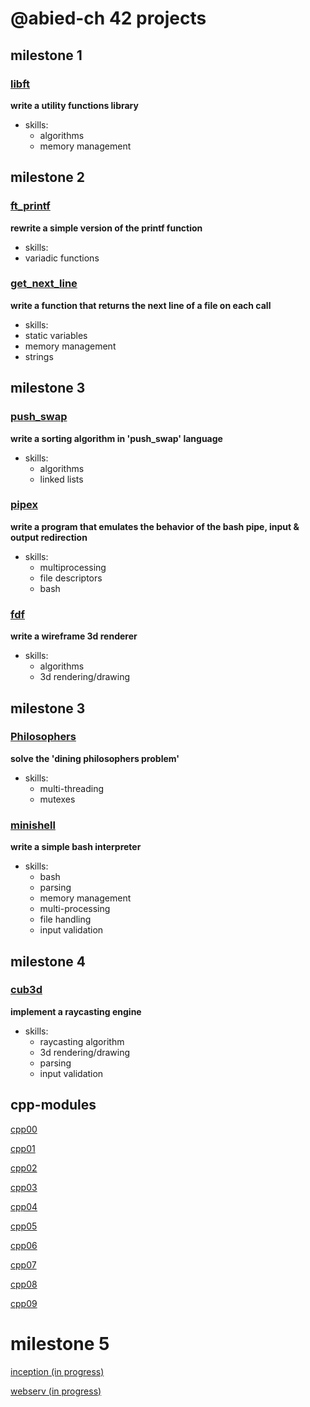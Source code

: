 # @abied-ch 42 projects
## milestone 1
### [libft](https://github.com/42-project-tracking/libft)
**write a utility functions library**
* skills: 
  * algorithms
  * memory management
## milestone 2
### [ft_printf](https://github.com/42-project-tracking/ft_printf) 
**rewrite a simple version of the printf function**
* skills:
 * variadic functions
### [get_next_line](https://github.com/42-project-tracking/get_next_line)
**write a function that returns the next line of a file on each call**
* skills:
 * static variables
 * memory management
 * strings
## milestone 3
### [push_swap](https://github.com/42-project-tracking/push_swap)
**write a sorting algorithm in 'push_swap' language**
* skills:
  * algorithms
  * linked lists
### [pipex](https://github.com/42-project-tracking/pipex)
**write a program that emulates the behavior of the bash pipe, input & output redirection**
* skills:
  * multiprocessing
  * file descriptors
  * bash
### [fdf](https://github.com/42-project-tracking/fdf)
**write a wireframe 3d renderer**
* skills:
  * algorithms
  * 3d rendering/drawing
## milestone 3
### [Philosophers](https://github.com/42-project-tracking/Philosophers)
**solve the 'dining philosophers problem'**
* skills:
   * multi-threading
   * mutexes
### [minishell](https://github.com/42-project-tracking/minishell)
**write a simple bash interpreter**
* skills:
   * bash
   * parsing
   * memory management
   * multi-processing
   * file handling
   * input validation
## milestone 4
### [cub3d](https://github.com/42-project-tracking/cub3d)
**implement a raycasting engine**
* skills:
   * raycasting algorithm
   * 3d rendering/drawing
   * parsing
   * input validation
## cpp-modules
[cpp00](https://github.com/42-project-tracking/cpp-modules/cpp00)

[cpp01](https://github.com/42-project-tracking/cpp-modules/cpp01)

[cpp02](https://github.com/42-project-tracking/cpp-modules/cpp02)

[cpp03](https://github.com/42-project-tracking/cpp-modules/cpp03)

[cpp04](https://github.com/42-project-tracking/cpp-modules/cpp04)

[cpp05](https://github.com/42-project-tracking/cpp-modules/cpp05)

[cpp06](https://github.com/42-project-tracking/cpp-modules/cpp06)

[cpp07](https://github.com/42-project-tracking/cpp-modules/cpp07)

[cpp08](https://github.com/42-project-tracking/cpp-modules/cpp08)

[cpp09](https://github.com/42-project-tracking/cpp-modules/cpp09)
# milestone 5
[inception (in progress)](https://github.com/42-project-tracking/inception)

[webserv (in progress)](https://github.com/42-project-tracking/webserv)
